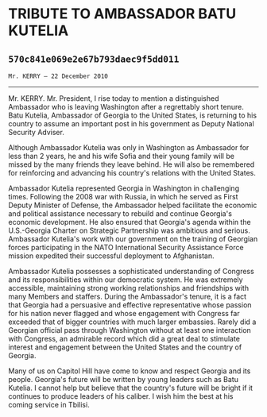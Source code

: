 # TRIBUTE TO AMBASSADOR BATU KUTELIA
## `570c841e069e2e67b793daec9f5dd011`
`Mr. KERRY — 22 December 2010`

---


Mr. KERRY. Mr. President, I rise today to mention a distinguished 
Ambassador who is leaving Washington after a regrettably short tenure. 
Batu Kutelia, Ambassador of Georgia to the United States, is returning 
to his country to assume an important post in his government as Deputy 
National Security Adviser.

Although Ambassador Kutelia was only in Washington as Ambassador for 
less than 2 years, he and his wife Sofia and their young family will be 
missed by the many friends they leave behind. He will also be 
remembered for reinforcing and advancing his country's relations with 
the United States.

Ambassador Kutelia represented Georgia in Washington in challenging 
times. Following the 2008 war with Russia, in which he served as First 
Deputy Minister of Defense, the Ambassador helped facilitate the 
economic and political assistance necessary to rebuild and continue 
Georgia's economic development. He also ensured that Georgia's agenda 
within the U.S.-Georgia Charter on Strategic Partnership was ambitious 
and serious. Ambassador Kutelia's work with our government on the 
training of Georgian forces participating in the NATO International 
Security Assistance Force mission expedited their successful deployment 
to Afghanistan.

Ambassador Kutelia possesses a sophisticated understanding of 
Congress and its responsibilities within our democratic system. He was 
extremely accessible, maintaining strong working relationships and 
friendships with many Members and staffers. During the Ambassador's 
tenure, it is a fact that Georgia had a persuasive and effective 
representative whose passion for his nation never flagged and whose 
engagement with Congress far exceeded that of bigger countries with 
much larger embassies. Rarely did a Georgian official pass through 
Washington without at least one interaction with Congress, an admirable 
record which did a great deal to stimulate interest and engagement 
between the United States and the country of Georgia.

Many of us on Capitol Hill have come to know and respect Georgia and 
its people. Georgia's future will be written by young leaders such as 
Batu Kutelia. I cannot help but believe that the country's future will 
be bright if it continues to produce leaders of his caliber. I wish him 
the best at his coming service in Tbilisi.
